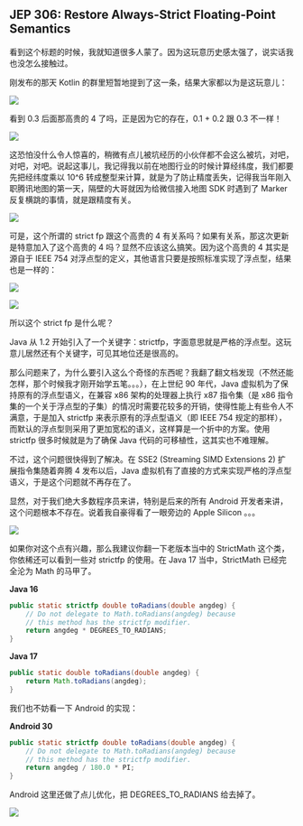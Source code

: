 ## JEP 306: Restore Always-Strict Floating-Point Semantics

看到这个标题的时候，我就知道很多人蒙了。因为这玩意历史感太强了，说实话我也没怎么接触过。

刚发布的那天 Kotlin 的群里短暂地提到了这一条，结果大家都以为是这玩意儿：

![](https://kotlinblog-1251218094.costj.myqcloud.com/6c8656be-f0d8-432e-9bfd-94a1fbd7cd6c/media/Java17-Updates/image-20210920115213009.png)

看到 0.3 后面那高贵的 4 了吗，正是因为它的存在，0.1 + 0.2 跟 0.3 不一样！

![](https://kotlinblog-1251218094.costj.myqcloud.com/6c8656be-f0d8-432e-9bfd-94a1fbd7cd6c/media/Java17-Updates/image-20210920115849919.png)

这恐怕没什么令人惊喜的，稍微有点儿被坑经历的小伙伴都不会这么被坑，对吧，对吧，对吧。说起这事儿，我记得我以前在地图行业的时候计算经纬度，我们都要先把经纬度乘以 10^6 转成整型来计算，就是为了防止精度丢失，记得我当年刚入职腾讯地图的第一天，隔壁的大哥就因为给微信接入地图 SDK 时遇到了 Marker 反复横跳的事情，就是跟精度有关。

![](https://kotlinblog-1251218094.costj.myqcloud.com/6c8656be-f0d8-432e-9bfd-94a1fbd7cd6c/media/Java17-Updates/6F289456.gif)

可是，这个所谓的 strict fp 跟这个高贵的 4 有关系吗？如果有关系，那这次更新是特意加入了这个高贵的 4 吗？显然不应该这么搞笑。因为这个高贵的 4 其实是 源自于 IEEE 754 对浮点型的定义，其他语言只要是按照标准实现了浮点型，结果也是一样的：

![](https://kotlinblog-1251218094.costj.myqcloud.com/6c8656be-f0d8-432e-9bfd-94a1fbd7cd6c/media/Java17-Updates/image-20210920120237334.png)

![](https://kotlinblog-1251218094.costj.myqcloud.com/6c8656be-f0d8-432e-9bfd-94a1fbd7cd6c/media/Java17-Updates/image-20210920120509082.png)

所以这个 strict fp 是什么呢？

Java 从 1.2 开始引入了一个关键字：strictfp，字面意思就是严格的浮点型。这玩意儿居然还有个关键字，可见其地位还是很高的。

那么问题来了，为什么要引入这么个奇怪的东西呢？我翻了翻文档发现（不然还能怎样，那个时候我才刚开始学五笔。。。），在上世纪 90 年代，Java 虚拟机为了保持原有的浮点型语义，在兼容 x86 架构的处理器上执行 x87 指令集（是 x86 指令集的一个关于浮点型的子集）的情况时需要花较多的开销，使得性能上有些令人不满意，于是加入 strictfp 来表示原有的浮点型语义（即 IEEE 754 规定的那样），而默认的浮点型则采用了更加宽松的语义，这样算是一个折中的方案。使用 strictfp 很多时候就是为了确保 Java 代码的可移植性，这其实也不难理解。

不过，这个问题很快得到了解决。在 SSE2 (Streaming SIMD Extensions 2) 扩展指令集随着奔腾 4 发布以后，Java 虚拟机有了直接的方式来实现严格的浮点型语义，于是这个问题就不再存在了。

显然，对于我们绝大多数程序员来讲，特别是后来的所有 Android 开发者来讲，这个问题根本不存在。说着我自豪得看了一眼旁边的 Apple Silicon  。。。

![](https://kotlinblog-1251218094.costj.myqcloud.com/6c8656be-f0d8-432e-9bfd-94a1fbd7cd6c/media/Java17-Updates/6F3D274E.jpg)



如果你对这个点有兴趣，那么我建议你翻一下老版本当中的 StrictMath 这个类，你依稀还可以看到一些对 strictfp 的使用。在 Java 17 当中，StrictMath 已经完全沦为 Math 的马甲了。 

**Java 16**

```java
public static strictfp double toRadians(double angdeg) {
    // Do not delegate to Math.toRadians(angdeg) because
    // this method has the strictfp modifier.
    return angdeg * DEGREES_TO_RADIANS;
}
```

**Java 17**

```java
public static double toRadians(double angdeg) {
    return Math.toRadians(angdeg);
}
```

我们也不妨看一下 Android 的实现：

**Android 30**

```java
public static strictfp double toRadians(double angdeg) {
    // Do not delegate to Math.toRadians(angdeg) because
    // this method has the strictfp modifier.
    return angdeg / 180.0 * PI;
}
```

Android 这里还做了点儿优化，把 DEGREES_TO_RADIANS 给去掉了。

![](https://kotlinblog-1251218094.costj.myqcloud.com/6c8656be-f0d8-432e-9bfd-94a1fbd7cd6c/media/Java17-Updates/6F46F0FB.gif)

